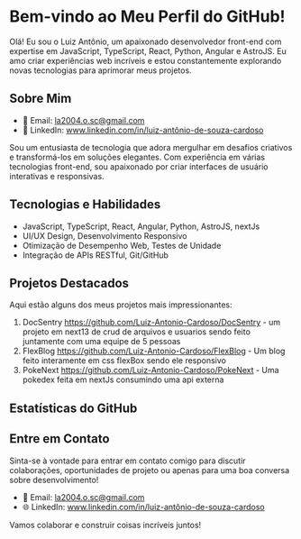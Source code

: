 # Bem-vindo ao Meu Perfil do GitHub!

Olá! Eu sou o Luiz Antônio, um apaixonado desenvolvedor front-end com expertise em JavaScript, TypeScript, React, Python, Angular e AstroJS. Eu amo criar experiências web incríveis e estou constantemente explorando novas tecnologias para aprimorar meus projetos.

## Sobre Mim

- 📧 Email: la2004.o.sc@gmail.com
- 💼 LinkedIn: www.linkedin.com/in/luiz-antônio-de-souza-cardoso

Sou um entusiasta de tecnologia que adora mergulhar em desafios criativos e transformá-los em soluções elegantes. Com experiência em várias tecnologias front-end, sou apaixonado por criar interfaces de usuário interativas e responsivas.

## Tecnologias e Habilidades

- JavaScript, TypeScript, React, Angular, Python, AstroJS, nextJs
- UI/UX Design, Desenvolvimento Responsivo
- Otimização de Desempenho Web, Testes de Unidade
- Integração de APIs RESTful, Git/GitHub

## Projetos Destacados

Aqui estão alguns dos meus projetos mais impressionantes:

1. DocSentry https://github.com/Luiz-Antonio-Cardoso/DocSentry - um projeto em next13 de crud de arquivos e usuarios sendo feito juntamente com uma equipe de 5 pessoas
2. FlexBlog https://github.com/Luiz-Antonio-Cardoso/FlexBlog - Um blog feito interamente em css flexBox sendo ele responsivo
3. PokeNext https://github.com/Luiz-Antonio-Cardoso/PokeNext - Uma pokedex feita em nextJs consumindo uma api externa
## Estatísticas do GitHub


## Entre em Contato

Sinta-se à vontade para entrar em contato comigo para discutir colaborações, oportunidades de projeto ou apenas para uma boa conversa sobre desenvolvimento!

- 📧 Email:  la2004.o.sc@gmail.com
- 🌐 LinkedIn: www.linkedin.com/in/luiz-antônio-de-souza-cardoso

Vamos colaborar e construir coisas incríveis juntos!
